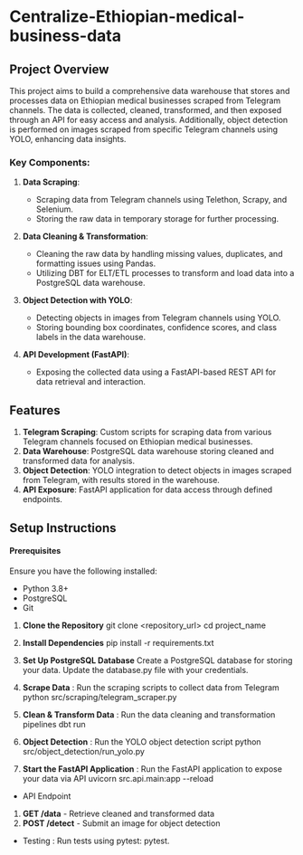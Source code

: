 # Centralize-Ethiopian-medical-business-data

## Project Overview

This project aims to build a comprehensive data warehouse that stores and processes data on Ethiopian medical businesses scraped from Telegram channels. The data is collected, cleaned, transformed, and then exposed through an API for easy access and analysis. Additionally, object detection is performed on images scraped from specific Telegram channels using YOLO, enhancing data insights.

### Key Components:

1. **Data Scraping**: 
   - Scraping data from Telegram channels using Telethon, Scrapy, and Selenium.
   - Storing the raw data in temporary storage for further processing.

2. **Data Cleaning & Transformation**: 
   - Cleaning the raw data by handling missing values, duplicates, and formatting issues using Pandas.
   - Utilizing DBT for ELT/ETL processes to transform and load data into a PostgreSQL data warehouse.

3. **Object Detection with YOLO**: 
   - Detecting objects in images from Telegram channels using YOLO.
   - Storing bounding box coordinates, confidence scores, and class labels in the data warehouse.

4. **API Development (FastAPI)**: 
   - Exposing the collected data using a FastAPI-based REST API for data retrieval and interaction.


## Features

1. **Telegram Scraping**: Custom scripts for scraping data from various Telegram channels focused on Ethiopian medical businesses.
2. **Data Warehouse**: PostgreSQL data warehouse storing cleaned and transformed data for analysis.
3. **Object Detection**: YOLO integration to detect objects in images scraped from Telegram, with results stored in the warehouse.
4. **API Exposure**: FastAPI application for data access through defined endpoints.


## Setup Instructions
#### Prerequisites
Ensure you have the following installed:

- Python 3.8+
- PostgreSQL
- Git

1. **Clone the Repository**
git clone <repository_url>
cd project_name

2. **Install Dependencies**
pip install -r requirements.txt

3. **Set Up PostgreSQL Database**
Create a PostgreSQL database for storing your data. Update the database.py file with your credentials.

4. **Scrape Data** : Run the scraping scripts to collect data from Telegram
python src/scraping/telegram_scraper.py

5. **Clean & Transform Data** : Run the data cleaning and transformation pipelines
dbt run

6. **Object Detection** : Run the YOLO object detection script
python src/object_detection/run_yolo.py

7. **Start the FastAPI Application** : Run the FastAPI application to expose your data via API
uvicorn src.api.main:app --reload

- API Endpoint
1. **GET /data** - Retrieve cleaned and transformed data
2. **POST /detect** - Submit an image for object detection

- Testing  : Run tests using pytest:
pytest.